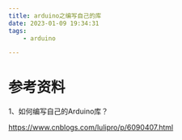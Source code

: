 ```yaml
---
title: arduino之编写自己的库
date: 2023-01-09 19:34:31
tags:
	- arduino

---
```






# 参考资料

1、如何编写自己的Arduino库？

https://www.cnblogs.com/lulipro/p/6090407.html

